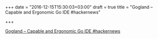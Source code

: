 +++
date = "2016-12-15T15:30:03+03:00"
draft = true
title = "Gogland – Capable and Ergonomic Go IDE  #hackernews"

+++

<p><a href="https://t.co/l6wFVgYlo7">Gogland – Capable and Ergonomic Go IDE  #hackernews</a></p>
